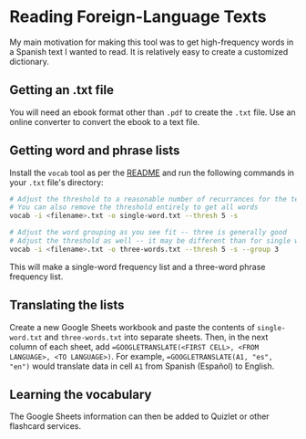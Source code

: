 # Reading Foreign-Language Texts

My main motivation for making this tool was to get high-frequency words in a Spanish text I wanted to read. It is relatively easy to create a customized dictionary.

## Getting an .txt file

You will need an ebook format other than `.pdf` to create the `.txt` file. Use an online converter to convert the ebook to a text file.

## Getting word and phrase lists

Install the `vocab` tool as per the [README](https://pkg.go.dev/github.com/russellsteadman/vocab) and run the following commands in your `.txt` file's directory:

```sh
# Adjust the threshold to a reasonable number of recurrances for the text
# You can also remove the threshold entirely to get all words
vocab -i <filename>.txt -o single-word.txt --thresh 5 -s

# Adjust the word grouping as you see fit -- three is generally good
# Adjust the threshold as well -- it may be different than for single words
vocab -i <filename>.txt -o three-words.txt --thresh 5 -s --group 3
```

This will make a single-word frequency list and a three-word phrase frequency list.

## Translating the lists

Create a new Google Sheets workbook and paste the contents of `single-word.txt` and `three-words.txt` into separate sheets. Then, in the next column of each sheet, add `=GOOGLETRANSLATE(<FIRST CELL>, <FROM LANGUAGE>, <TO LANGUAGE>)`. For example, `=GOOGLETRANSLATE(A1, "es", "en")` would translate data in cell `A1` from Spanish (Español) to English.

## Learning the vocabulary

The Google Sheets information can then be added to Quizlet or other flashcard services.
